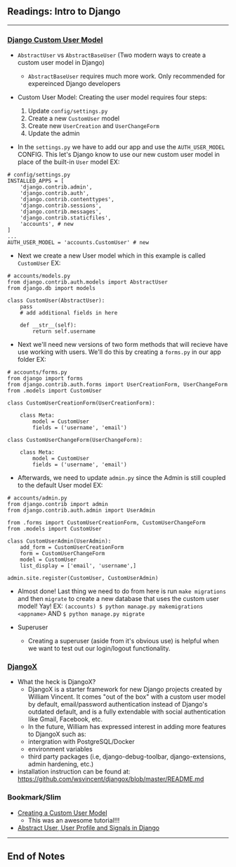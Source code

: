 ## Readings: Intro to Django
***

### [Django Custom User Model](https://learndjango.com/tutorials/django-custom-user-model)

- `AbstractUser` vs `AbstractBaseUser` (Two modern ways to create a custom user model in Django)
  * `AbstractBaseUser` requires much more work. Only recommended for expereinced Django developers
- Custom User Model: Creating the user model requires four steps:
  1. Update `config/settings.py`
  2. Create a new `CustomUser` model
  3. Create new `UserCreation` and `UserChangeForm`
  4. Update the admin

- In the `settings.py` we have to add our app and use the `AUTH_USER_MODEL` CONFIG. This let's Django know to use our new custom user model in place of the built-in `User` model
EX:
```
# config/settings.py
INSTALLED_APPS = [
    'django.contrib.admin',
    'django.contrib.auth',
    'django.contrib.contenttypes',
    'django.contrib.sessions',
    'django.contrib.messages',
    'django.contrib.staticfiles',
    'accounts', # new
]
...
AUTH_USER_MODEL = 'accounts.CustomUser' # new
```
- Next we create a new User model which in this example is called `CustomUser`
EX:
```
# accounts/models.py
from django.contrib.auth.models import AbstractUser
from django.db import models

class CustomUser(AbstractUser):
    pass
    # add additional fields in here

    def __str__(self):
        return self.username
```
- Next we'll need new versions of two form methods that will recieve have use working with users. We'll do this by creating a `forms.py` in our app folder
EX:
```
# accounts/forms.py
from django import forms
from django.contrib.auth.forms import UserCreationForm, UserChangeForm
from .models import CustomUser

class CustomUserCreationForm(UserCreationForm):

    class Meta:
        model = CustomUser
        fields = ('username', 'email')

class CustomUserChangeForm(UserChangeForm):

    class Meta:
        model = CustomUser
        fields = ('username', 'email')
```

- Afterwards, we need to update `admin.py` since the Admin is still coupled to the default User model
EX:
```
# accounts/admin.py
from django.contrib import admin
from django.contrib.auth.admin import UserAdmin

from .forms import CustomUserCreationForm, CustomUserChangeForm
from .models import CustomUser

class CustomUserAdmin(UserAdmin):
    add_form = CustomUserCreationForm
    form = CustomUserChangeForm
    model = CustomUser
    list_display = ['email', 'username',]

admin.site.register(CustomUser, CustomUserAdmin)
```
- Almost done! Last thing we need to do from here is run `make migrations` and then `migrate` to create a new database that uses the custom user model! Yay!
EX: `(accounts) $ python manage.py makemigrations <appname>` AND `$ python manage.py migrate`

- Superuser
  * Creating a superuser (aside from it's obvious use) is helpful when we want to test out our login/logout functionality.

### [DjangoX](https://github.com/wsvincent/djangox)

- What the heck is DjangoX?
  * DjangoX is a starter framework for new Django projects created by William Vincent. It comes "out of the box" with a custom user model by default, email/password authentication instead of Django's outdated default, and is a fully extendable with social authentication like Gmail, Facebook, etc.
  * In the future, William has expressed interest in adding more features to DjangoX such as:
  * intergration with PostgreSQL/Docker
  * environment variables
  * third party packages (i.e, django-debug-toolbar, django-extensions, admin hardening, etc.)
- installation instruction can be found at: https://github.com/wsvincent/djangox/blob/master/README.md


### Bookmark/Slim
- [Creating a Custom User Model](https://www.youtube.com/watch?v=eCeRC7E8Z7Y&t=59s)
  * This was an awesome tutorial!!!
- [Abstract User, User Profile and Signals in Django](https://www.youtube.com/watch?v=EudKs1HPUfE)

***
 ## End of Notes
